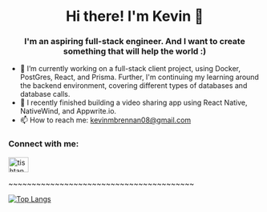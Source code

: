 <h1 align="center">Hi there! I'm Kevin 👋</h1>

<h3 align="center">I'm an aspiring full-stack engineer. And I want to create something that will help the world :)</h3>

- 🌱 I’m currently working on a full-stack client project, using Docker, PostGres, React, and Prisma. Further, I'm continuing my learning around the backend environment, covering different types of databases and database calls.
- 🔭 I recently finished building a video sharing app using React Native, NativeWind, and Appwrite.io. 
- 📫 How to reach me: kevinmbrennan08@gmail.com

<h3 align="left">Connect with me:</h3>
<p align="left">
<a href="https://www.linkedin.com/in/brennan-kevin/" target="blank"><img align="center" src="https://raw.githubusercontent.com/rahuldkjain/github-profile-readme-generator/master/src/images/icons/Social/linked-in-alt.svg" alt="tishtanya-shaw" height="30" width="40" /></a>
</p>

<p>~~~~~~~~~~~~~~~~~~~~~~~~~~~~~~~~~~~~~~~~</p>

[![Top Langs](https://github-readme-stats.vercel.app/api/top-langs/?username=kbrenn02&layout=donut)](https://github.com/kbrenn02/github-readme-stats)

<!--
**kbrenn02/kbrenn02** is a ✨ _special_ ✨ repository because its `README.md` (this file) appears on your GitHub profile.

Here are some ideas to get you started:

- 🔭 I’m currently working on ...
- 🌱 I’m currently learning ...
- 👯 I’m looking to collaborate on ...
- 🤔 I’m looking for help with ...
- 💬 Ask me about ...
- 📫 How to reach me: ...
- 😄 Pronouns: ...
- ⚡ Fun fact: ...
-->
